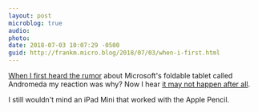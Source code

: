 ```yaml
---
layout: post
microblog: true
audio: 
photo: 
date: 2018-07-03 10:07:29 -0500
guid: http://frankm.micro.blog/2018/07/03/when-i-first.html
---
```

[When I first heard the rumor](http://frankmcpherson.blog/2018/06/30/microsoft-details-secret.html) about Microsoft's foldable tablet called Andromeda my reaction was why? Now I hear [it may not happen after all](https://www.slashgear.com/microsoft-surface-phone-andromeda-what-went-wrong-again-03536394/). 

I still wouldn't mind an iPad Mini that worked with the Apple Pencil. 
